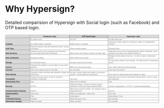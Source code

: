 # Why Hypersign?

Detailed comparision of Hypersign with Social login (such as Facebook) and OTP based login.

![](<../../.gitbook/assets/image (9).png>)
